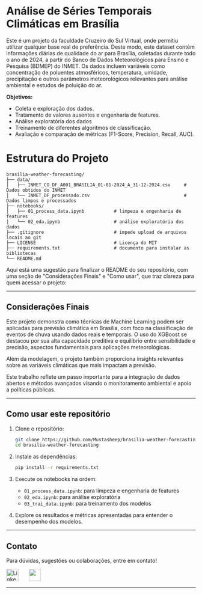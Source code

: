 # Análise de Séries Temporais Climáticas em Brasília

Este é um projeto da faculdade Cruzeiro do Sul Virtual, onde permitiu utilizar qualquer base real de preferência. Deste modo, este dataset contém informações diárias de qualidade do ar para Brasília, coletadas durante todo o ano de 2024, a partir do Banco de Dados Meteorológicos para Ensino e Pesquisa (BDMEP) do INMET. Os dados incluem variáveis como concentração de poluentes atmosféricos, temperatura, umidade, precipitação e outros parâmetros meteorológicos relevantes para análise ambiental e estudos de poluição do ar.

**Objetivos:**

- Coleta e exploração dos dados.
- Tratamento de valores ausentes e engenharia de features.
- Análise exploratória dos dados
- Treinamento de diferentes algoritmos de classificação.
- Avaliação e comparação de métricas (F1-Score, Precision, Recall, AUC).

# Estrutura do Projeto

```
brasilia-weather-forecasting/
├── data/
│   ├── INMET_CO_DF_A001_BRASILIA_01-01-2024_A_31-12-2024.csv     # Dados obtidos do INMET
│   └── INMET_DF_processado.csv                                   # Dados limpos e processados
├── notebooks/          
│   ├── 01_process_data.ipynb           # limpeza e engenharia de features
│   └── 02_eda.ipynb                    # análise exploratória dos dados
├── .gitignore                          # impede upload de arquivos locais ao git
├── LICENSE                             # Licença do MIT
├── requirements.txt                    # documento para instalar as bibliotecas
└── README.md
```


Aqui está uma sugestão para finalizar o README do seu repositório, com uma seção de "Considerações Finais" e "Como usar", que traz clareza para quem acessar o projeto:

***

## Considerações Finais

Este projeto demonstra como técnicas de Machine Learning podem ser aplicadas para previsão climática em Brasília, com foco na classificação de eventos de chuva usando dados reais e temporais. O uso do XGBoost se destacou por sua alta capacidade preditiva e equilíbrio entre sensibilidade e precisão, aspectos fundamentais para aplicações meteorológicas.

Além da modelagem, o projeto também proporciona insights relevantes sobre as variáveis climáticas que mais impactam a previsão.

Este trabalho reflete um passo importante para a integração de dados abertos e métodos avançados visando o monitoramento ambiental e apoio a políticas públicas.

***

## Como usar este repositório

1. Clone o repositório:
   ```bash
   git clone https://github.com/Mustasheep/brasilia-weather-forecasting.git
   cd brasilia-weather-forecasting
   ```

2. Instale as dependências:
   ```bash
   pip install -r requirements.txt
   ```

3. Execute os notebooks na ordem:
   - `01_process_data.ipynb`: para limpeza e engenharia de features
   - `02_eda.ipynb`: para análise exploratória 
   - `03_trai_data.ipynb`: para treinamento dos modelos

4. Explore os resultados e métricas apresentadas para entender o desempenho dos modelos.

***

## Contato

Para dúvidas, sugestões ou colaborações, entre em contato!

  <p align="left">
  <a href="https://www.linkedin.com/in/thiago-mustasheep"><img width="32px" alt="LinkedIn" title="LinkedIn" src="https://img.icons8.com/?size=100&id=lMUZwFHycz7a&format=png&color=000000"/></a>
  &#8287;&#8287;&#8287;&#8287;&#8287;
  <a href="mailto:thiagoassis.scientist@gmail.com" width="32px" alt="Gmail" title="Email"><img width="32px" src="https://img.icons8.com/?size=100&id=48165&format=png&color=000000"/></a>
  &#8287;&#8287;&#8287;&#8287;&#8287;
</p>

***
